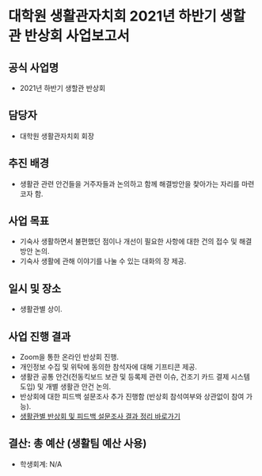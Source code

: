 대학원 생활관자치회 2021년 하반기 생할관 반상회 사업보고서
===

## 공식 사업명
- 2021년 하반기 생할관 반상회

## 담당자
- 대학원 생활관자치회 회장

## 추진 배경
- 생활관 관련 안건들을 거주자들과 논의하고 함께 해결방안을 찾아가는 자리를 마련코자 함.

## 사업 목표
- 기숙사 생활하면서 불편했던 점이나 개선이 필요한 사항에 대한 건의 접수 및 해결방안 논의.
- 기숙사 생활에 관해 이야기를 나눌 수 있는 대화의 장 제공.

## 일시 및 장소
- 생활관별 상이. 

## 사업 진행 결과
- Zoom을 통한 온라인 반상회 진행.
- 개인정보 수집 및 위탁에 동의한 참석자에 대해 기프티콘 제공.
- 생활관 공통 안건(전동킥보드 보관 및 등록제 관련 이슈, 건조기 카드 결제 시스템 도입) 및 개별 생활관 안건 논의.
- 반상회에 대한 피드백 설문조사 추가 진행함 (반상회 참석여부와 상관없이 참여 가능).
- [생활관별 반상회 및 피드백 설문조사 결과 정리 바로가기](../../resources/대학원-생활관자치회-생활관별-반상회-및-피드백-설문조사-결과-정리.pdf)

## 결산: 총 예산 (생활팀 예산 사용)
   - 학생회계:  N/A
